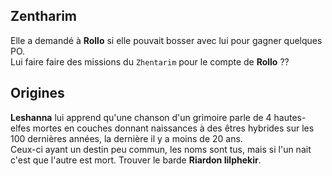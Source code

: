 ## Zentharim
Elle a demandé à **Rollo** si elle pouvait bosser avec lui pour gagner quelques PO.  
Lui faire faire des missions du `Zhentarim` pour le compte de **Rollo** ??

## Origines
**Leshanna** lui apprend qu'une chanson d'un grimoire parle de 4 hautes-elfes mortes en couches donnant naissances à des êtres hybrides sur les 100 dernières années, la dernière il y a moins de 20 ans.  
Ceux-ci ayant un destin peu commun, les noms sont tus, mais si l'un nait c'est que l'autre est mort.
Trouver le barde **Riardon Iilphekir**.